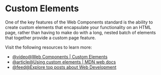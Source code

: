 # Custom Elements

One of the key features of the Web Components standard is the ability to create custom elements that encapsulate your functionality on an HTML page, rather than having to make do with a long, nested batch of elements that together provide a custom page feature.

Visit the following resources to learn more:

- [@video@Web Components | Custom Elements](https://www.youtube.com/watch?v=1GT35DSdZbI)
- [@article@Using custom elements | MDN web docs](https://developer.mozilla.org/en-US/docs/Web/Web_Components/Using_custom_elements)
- [@feed@Explore top posts about Web Development](https://app.daily.dev/tags/webdev?ref=roadmapsh)
